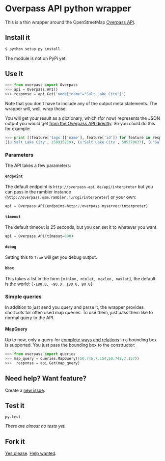 # Overpass API python wrapper

This is a thin wrapper around the OpenStreetMap [Overpass API](http://wiki.openstreetmap.org/wiki/Overpass_API).

## Install it

```bash
$ python setup.py install
```

The module is not on PyPi yet.

## Use it

```python
>>> from overpass import Overpass
>>> api = Overpass.API()
>>> response = api.Get('node["name"="Salt Lake City"]')
```

Note that you don't have to include any of the output meta statements. The wrapper will, well, wrap those.

You will get your result as a dictionary, which (for now) represents the JSON output you would get [from the Overpass API directly](http://overpass-api.de/output_formats.html#json). So you could do this for example:

```python
>>> print [(feature['tags']['name'], feature['id']) for feature in response['elements']]
[(u'Salt Lake City', 150935219), (u'Salt Lake City', 585370637), (u'Salt Lake City', 1615721573)]
```

### Parameters

The API takes a few parameters:

#### `endpoint`

The default endpoint is `http://overpass-api.de/api/interpreter` but you can pass in the rambler instance (`http://overpass.osm.rambler.ru/cgi/interpreter`) or your own:

```python
api = Overpass.API(endpoint=http://overpass.myserver/interpreter)
```

#### `timeout`

The default timeout is 25 seconds, but you can set it to whatever you want.

```python
api = Overpass.API(timeout=600)
```

#### `debug`

Setting this to `True` will get you debug output.

#### `bbox`

This takes a list in the form `[minlon, minlat, maxlon, maxlat]`, the default is the world: `[-180.0, -90.0, 180.0, 90.0]`

### Simple queries

In addition to just send you query and parse it, the wrapper provides shortcuts for often used map queries. To use them, just pass them like to normal query to the API.

#### MapQuery

Up to now, only a query for [complete ways and relations](http://wiki.openstreetmap.org/wiki/Overpass_API/Language_Guide#Completed_ways_and_relations) in a bounding box is supported.
You just pass the bounding box to the constructor:

```python
>>> from overpass import queries
>>> map_query = queries.MapQuery((50.746,7.154,50.748,7.157))
>>>  response = api.Get(map_query)
```

## Need help? Want feature?

Create a [new issue](https://github.com/mvexel/overpass-api-python-wrapper/issues).

## Test it

```
py.test
```

_There are almost no tests yet._

## Fork it

[Yes please](https://github.com/mvexel/overpass-api-python-wrapper/fork). [Help wanted](https://github.com/mvexel/overpass-api-python-wrapper/labels/help%20wanted).


